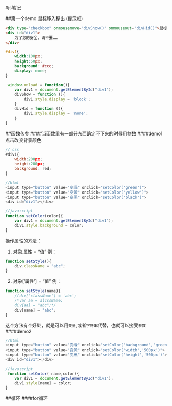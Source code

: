 ﻿#js笔记

##第一个demo 鼠标移入移出 (提示框)
```html
<div type="checkbox" onmousemove="divShow()" onmouseout="divHid()">鼠标移入移出</div>
<div id="div1">
    为了您的安全，请不要……
</div>
```
```css
#div1{
    width:100px;
    height:50px;
    background: #ccc;
    display: none;
}
```
```javascript
 window.onload = function(){
	var div1 = document.getElementById("div1");
	divShow = function (){
		div1.style.display = 'block';
	}
	divHid = function (){
		div1.style.display = 'none';
	}
}
```
##函数传参 
####当函数里有一部分东西确定不下来的时候用参数
####demo1  点击改变背景颜色
```javascript
// css
#div1{
    width:200px;
    height:200px;
    background: red;
}

//html
<input type="button" value="变绿" onclick="setColor('green')">
<input type="button" value="变黄" onclick="setColor('yellow')">
<input type="button" value="变黑" onclick="setColor('black')">
<div id="div1"></div>

//javascript
function setColor(color){
	var div1 = document.getElementById("div1");
	div1.style.background = color;
}
```

操作属性的方法：
1. 对象.属性 = “值”  例：

```javascript
function setStyle(){
	div.className = "abc";
}

```
2. 对象['属性'] = “值” 例：

```javascript
function setStyle(name){
	//div['className'] = 'abc';
	/*var aa = alcssName;
	div[aa] = "abc";*/
	div[name] = "abc";
}

```
这个方法有个好处，就是可以用`变量`,或者`字符串`代替，也就可以接受`参数`
####demo2
```javascript
//html
<input type="button" value="变绿" onclick="setColor('background','green')">
<input type="button" value="变黄" onclick="setColor('width','500px')">
<input type="button" value="变黑" onclick="setColor('height','500px')">
<div id="div1"></div>

//javascript
 function setColor( name,color){
	var div1 = document.getElementById("div1");
	div1.style[name] = color;
}
```
##循环
####for循环




























